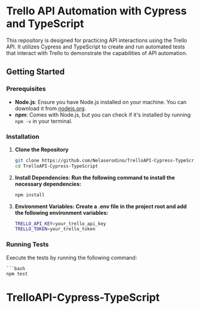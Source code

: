 # Trello API Automation with Cypress and TypeScript

This repository is designed for practicing API interactions using the Trello API. It utilizes Cypress and TypeScript to create and run automated tests that interact with Trello to demonstrate the capabilities of API automation.

## Getting Started

### Prerequisites

- **Node.js**: Ensure you have Node.js installed on your machine. You can download it from [nodejs.org](https://nodejs.org/).
- **npm**: Comes with Node.js, but you can check if it's installed by running `npm -v` in your terminal.

### Installation

1. **Clone the Repository**

   ```bash
   git clone https://github.com/Nelaserodino/TrelloAPI-Cypress-TypeScript
   cd TrelloAPI-Cypress-TypeScript

2. **Install Dependencies: Run the following command to install the necessary dependencies:**
    ```bash
    npm install

3. **Environment Variables: Create a .env file in the project root and add the following environment variables:**
    ```bash
    TRELLO_API_KEY=your_trello_api_key
    TRELLO_TOKEN=your_trello_token


### Running Tests

Execute the tests by running the following command:

    ```bash
    npm test




# TrelloAPI-Cypress-TypeScript

